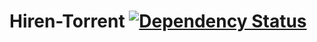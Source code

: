 Hiren-Torrent [![Dependency Status](https://david-dm.org/pyprism/Hiren-Torrent.svg)](https://david-dm.org/pyprism/Hiren-Torrent)
=============
